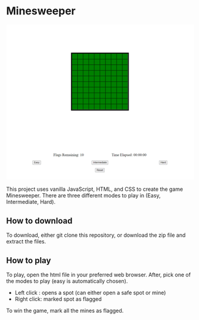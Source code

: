 # Minesweeper

![Minesweeper](./gifs/minesweeper.gif)

This project uses vanilla JavaScript, HTML, and CSS to create the game Minesweeper. There are three different modes to play in (Easy, Intermediate, Hard).

## How to download

To download, either git clone this repository, or download the zip file and extract the files.

## How to play

To play, open the html file in your preferred web browser. After, pick one of the modes to play (easy is automatically chosen).

- Left click : opens a spot (can either open a safe spot or mine)
- Right click: marked spot as flagged

To win the game, mark all the mines as flagged.
